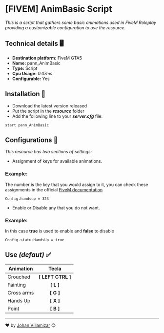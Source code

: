 # [FIVEM] AnimBasic Script
_This is a script that gathers some basic animations used in FiveM Roleplay providing a customizable configuration to use the resource._

## Technical details 🖥

* **Destination platform:** FiveM GTA5
* **Name:** pann_AnimBasic
* **Type:** Script
* **Cpu Usage:** _0.07ms_
* **Configurable:** Yes

## Installation 🔧

* Download the latest version released
* Put the script in the **_resource_** folder
* Add the following line to your **_server.cfg_** file:

```
start pann_AnimBasic
```

## Configurations 🧾

_This resource has two sections of settings:_
* Assignment of keys for available animations.
### **Example:**

 The number is the key that you would assign to it, you can check these assignments in the official [FiveM documentation](https://docs.fivem.net/docs/game-references/controls)
```
Config.handsup = 323 
```
* Enable or Disable any that you do not want.
### **Example:**
In this case **true** is used to enable and **false** to disable
```
Config.statusHandsUp = true
```
## Use _(defaut)_ ✅

| Animation | Tecla |
| ------------- | :---: |
| Crouched  | **[ LEFT CTRL ]**  |
| Fainting  | **[ L ]**  |
| Cross arms  | **[ G ]**  |
| Hands Up  | **[ X ]**  |
| Point  | **[ B ]**  |

---
❤️ by [Johan Villamizar](https://johanvillamizar.com) 😊

